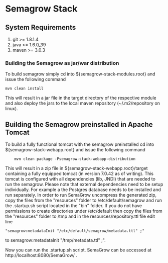 # Semagrow Stack



## System Requirements

1. git >= 1.8.1.4
2. java >= 1.6.0_39
3. maven >= 3.0.3

### Building the Semagrow as jar/war distribution

To build semagrow simply cd into ${semagrow-stack-modules.root} and issue the following command 

    mvn clean install

This will result in a jar file in the target directory of the respective module and also deploy the jars to the local maven repository (~/.m2/repository on linux).


## Building the Semagrow preinstalled in Apache Tomcat

To build a fully functional tomcat with the semagrow preinstalled cd into ${semagrow-stack-webapp.root} and issue the following command 

        mvn clean package -Psemagrow-stack-webapp-distribution

This will result in a zip file in ${semagrow-stack-webapp.root}/target containing a fully
equipped tomcat (in version 7.0.42 as of writing). This tomcat is configured with all
dependencies (lib, JNDI) that are needed to run the semagrow. Please note that external
dependencies need to be setup individually. For example a the Postgres database needs
to be installed and run separately. In order to run SemaGrow uncompress the generated zip,
copy the files from the "resources" folder to /etc/default/semagrow and run the .startup.sh
script located in the "bin" folder. If you do not have permissions to create directories under
/etc/default then copy the files from the "resources" folder to /tmp and in the resources/repository.ttl
file edit line

    "semagrow:metadataInit "/etc/default/semagrow/metadata.ttl" ;"

to semagrow:metadataInit "/tmp/metadata.ttl" ;".

Now you can run the .startup.sh script. SemaGrow can be accessed at http://localhost:8080/SemaGrow/ .

